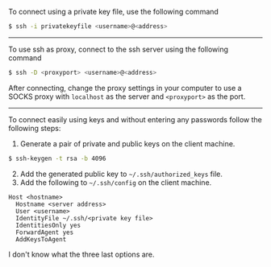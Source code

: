 To connect using a private key file, use the following command
```bash
$ ssh -i privatekeyfile <username>@<address>
```

----
To use ssh as proxy, connect to the ssh server using the following command
```bash
$ ssh -D <proxyport> <username>@<address>
```
After connecting, change the proxy settings in your computer to use a SOCKS proxy with `localhost` as the server and `<proxyport>` as the port.

----
To connect easily using keys and without entering any passwords follow the following steps:

1. Generate a pair of private and public keys on the client machine.
```bash
$ ssh-keygen -t rsa -b 4096
```
2. Add the generated public key to `~/.ssh/authorized_keys` file.
3. Add the following to `~/.ssh/config` on the client machine.
```
Host <hostname>
  Hostname <server address>
  User <username>
  IdentityFile ~/.ssh/<private key file>
  IdentitiesOnly yes
  ForwardAgent yes
  AddKeysToAgent
```
I don't know what the three last options are.
